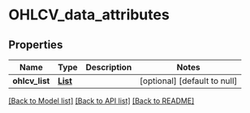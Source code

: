 # OHLCV_data_attributes
## Properties

| Name | Type | Description | Notes |
|------------ | ------------- | ------------- | -------------|
| **ohlcv\_list** | [**List**](array.md) |  | [optional] [default to null] |

[[Back to Model list]](../README.md#documentation-for-models) [[Back to API list]](../README.md#documentation-for-api-endpoints) [[Back to README]](../README.md)

